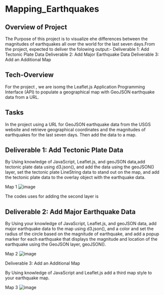 # Mapping_Earthquakes
## Overview of Project
The Purpose of this project is to visualize ehe differences between the magnitudes of earthquakes all over the world for the last seven days.From the project, expected to deliver the folowing output:-
Deliverable 1: Add Tectonic Plate Data
Deliverable 2: Add Major Earthquake Data
Deliverable 3: Add an Additional Map

## Tech-Overview
For the project , we are isomg  the Leaflet.js Application Programming Interface (API) to populate a geographical map with GeoJSON earthquake data from a URL. 

## Tasks 
In the project using a URL for GeoJSON earthquake data from the USGS website and retrieve geographical coordinates and the magnitudes of earthquakes for the last seven days. Then add the data to a map.

## Deliverable 1: Add Tectonic Plate Data
By Using  knowledge of JavaScript, Leaflet.js, and geoJSON data,add tectonic plate data using d3.json(), and add the data using the geoJSON() layer, set the tectonic plate LineString data to stand out on the map, and add the tectonic plate data to the overlay object with the earthquake data.

Map 1
![image](https://user-images.githubusercontent.com/80365882/121581442-aef4c200-c9e2-11eb-97ae-ad1cef854183.png)

The codes uses for adding the second layer is 

## Deliverable 2: Add Major Earthquake Data

By Using your knowledge of JavaScript, Leaflet.js, and geoJSON data,  add major earthquake data to the map using d3.json(), and a color and set the radius of the circle based on the magnitude of earthquake, and add a popup marker for each earthquake that displays the magnitude and location of the earthquake using the GeoJSON layer, geoJSON().

Map 2
![image](https://user-images.githubusercontent.com/80365882/121583560-44915100-c9e5-11eb-8fae-9873c514ece4.png)

Deliverable 3: Add an Additional Map

By Using knowledge of JavaScript and Leaflet.js add a third map style to your earthquake map.

Map 3
![image](https://user-images.githubusercontent.com/80365882/121583712-760a1c80-c9e5-11eb-950a-8fe1673040ba.png)



